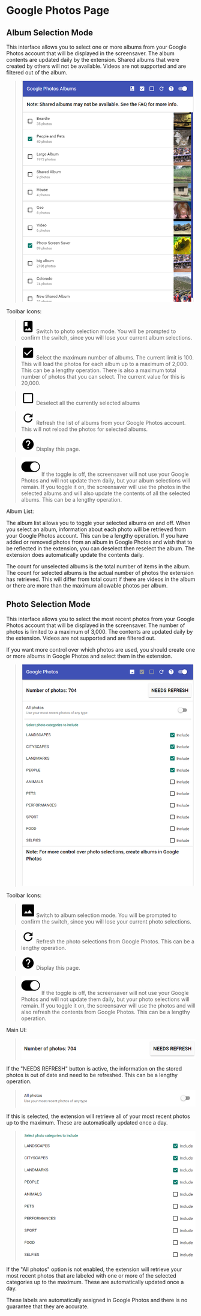 # Google Photos Page

<a name="albums"></a>
## Album Selection Mode

This interface allows you to select one or more albums from your Google 
Photos account that will be displayed in the screensaver.
The album contents are updated daily by the extension.
Shared albums that were created by others will not be available.
Videos are not supported and are filtered out of the album.

> ![alt text](./assets/google_photos_albums.png)

Toolbar Icons:

> ![alt text](./assets/baseline_photo_album_black_18dp.png)
Switch to photo selection mode. You will be prompted to confirm the switch,
since you will lose your current album selections.

> ![alt text](./assets/baseline_check_box_black_18dp.png)
Select the maximum number of albums. The current limit is 100. This will 
load the photos for each album up to a maximum of 2,000. This can be a lengthy operation.
There is also a maximum total number of photos that you can select. The current value
for this is 20,000.

> ![alt text](./assets/baseline_check_box_outline_blank_black_18dp.png)
Deselect all the currently selected albums

> ![alt text](./assets/baseline_refresh_black_18dp.png)
Refresh the list of albums from your Google Photos account. This will not reload
the photos for selected albums.

> ![alt text](./assets/baseline_help_black_18dp.png)
Display this page.

> ![alt text](./assets/icons8-toggle-on-filled-50.png)
If the toggle is off, the screensaver will not use your Google Photos and
will not update them daily, but your album selections will remain.
If you toggle it on, the screensaver will use the photos
in the selected albums and will also update the contents
of all the selected albums. This can be a lengthy operation.

Album List:

The album list allows you to toggle your selected albums on and off.
When you select an album, information about each photo will be retrieved 
from your Google Photos account. This can be a lengthy operation. If you
have added or removed photos from an album in Google Photos and wish that
to be reflected in the extension, you can deselect then reselect the album.
The extension does automatically update the contents daily.

The count for unselected albums is the total number of items in the album.
The count for selected albums is the actual number of photos the extension has
retrieved. This will differ from total count if there are videos in the
album or there are more than the maximum allowable photos per album.

<a name="photos"></a>
## Photo Selection Mode

This interface allows you to select the most recent photos from your Google 
Photos account that will be displayed in the screensaver. The number of photos
is limited to a maximum of 3,000.
The contents are updated daily by the extension.
Videos are not supported and are filtered out.

If you want more control over which photos are used, you should create
one or more albums in Google Photos and select them in the extension.

> ![alt text](./assets/google_photos_photos.png)

Toolbar Icons:

> ![alt text](./assets/baseline_insert_photo_black_18dp.png)
Switch to album selection mode. You will be prompted to confirm the switch,
since you will lose your current photo selections.

> ![alt text](./assets/baseline_refresh_black_18dp.png)
Refresh the photo selections from Google Photos. This can be a lengthy operation.

> ![alt text](./assets/baseline_help_black_18dp.png)
Display this page.

> ![alt text](./assets/icons8-toggle-on-filled-50.png)
If the toggle is off, the screensaver will not use your Google Photos and
will not update them daily, but your photo selections will remain.
If you toggle it on, the screensaver will use the photos
and will also refresh the contents from Google Photos.
This can be a lengthy operation.

Main UI:

> ![alt text](./assets/google_photos_photos_needs_refresh.png)

If the "NEEDS REFRESH" button is active, the information on the stored photos
is out of date and need to be refreshed. This can be a lengthy operation.

> ![alt text](./assets/google_photos_photos_all_photos.png)

If this is selected, the extension will retrieve all of your most recent
photos up to the maximum. These are automatically updated once a day.

> ![alt text](./assets/google_photos_photos_cats.png)

If the "All photos" option is not enabled, the extension will retrieve your
most recent photos that are labeled with one or more of the selected
categories up to the maximum. These are automatically updated once a day.

These labels are automatically assigned in Google Photos and there is no guarantee
that they are accurate.



